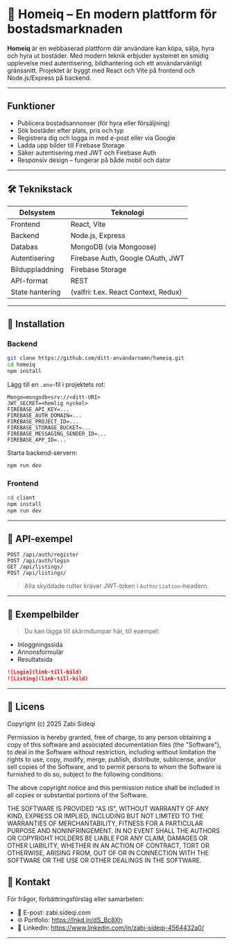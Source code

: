 # 🏡 Homeiq – En modern plattform för bostadsmarknaden

**Homeiq** är en webbaserad plattform där användare kan köpa, sälja, hyra och hyra ut bostäder. Med modern teknik erbjuder systemet en smidig upplevelse med autentisering, bildhantering och ett användarvänligt gränssnitt. Projektet är byggt med React och Vite på frontend och Node.js/Express på backend.

---

##  Funktioner

-  Publicera bostadsannonser (för hyra eller försäljning)
-  Sök bostäder efter plats, pris och typ
-  Registrera dig och logga in med e-post eller via Google
-  Ladda upp bilder till Firebase Storage
-  Säker autentisering med JWT och Firebase Auth
-  Responsiv design – fungerar på både mobil och dator

---

## 🛠️ Teknikstack

| Delsystem     | Teknologi                                 |
|---------------|--------------------------------------------|
| Frontend      | React, Vite                               |
| Backend       | Node.js, Express                          |
| Databas       | MongoDB (via Mongoose)                    |
| Autentisering | Firebase Auth, Google OAuth, JWT          |
| Bilduppladdning | Firebase Storage                        |
| API-format    | REST                                      |
| State hantering | (valfri: t.ex. React Context, Redux)    |

---

## 🔧 Installation

### Backend

```bash
git clone https://github.com/ditt-användarnamn/homeiq.git
cd homeiq
npm install
```

Lägg till en `.env`-fil i projektets rot:

```env
Mongo=mongodb+srv://<ditt-URI>
JWT_SECRET=<hemlig nyckel>
FIREBASE_API_KEY=...
FIREBASE_AUTH_DOMAIN=...
FIREBASE_PROJECT_ID=...
FIREBASE_STORAGE_BUCKET=...
FIREBASE_MESSAGING_SENDER_ID=...
FIREBASE_APP_ID=...
```

Starta backend-servern:
```bash
npm run dev
```

### Frontend

```bash
cd client  
npm install
npm run dev
```

---

## 🧪 API-exempel

```http
POST /api/auth/register
POST /api/auth/login
GET /api/listings/
POST /api/listings/
```

> Alla skyddade rutter kräver JWT-token i `Authorization`-headern.

---

## 📸 Exempelbilder

> Du kan lägga till skärmdumpar här, till exempel:
- Inloggningssida
- Annonsformulär
- Resultatsida

```md
![Login](link-till-bild)
![Listing](link-till-bild)
```

---

## 📄 Licens

Copyright (c) 2025 Zabi Sideqi

Permission is hereby granted, free of charge, to any person obtaining a copy
of this software and associated documentation files (the "Software"), to deal
in the Software without restriction, including without limitation the rights
to use, copy, modify, merge, publish, distribute, sublicense, and/or sell
copies of the Software, and to permit persons to whom the Software is
furnished to do so, subject to the following conditions:

The above copyright notice and this permission notice shall be included in all
copies or substantial portions of the Software.

THE SOFTWARE IS PROVIDED "AS IS", WITHOUT WARRANTY OF ANY KIND, EXPRESS OR
IMPLIED, INCLUDING BUT NOT LIMITED TO THE WARRANTIES OF MERCHANTABILITY,
FITNESS FOR A PARTICULAR PURPOSE AND NONINFRINGEMENT. IN NO EVENT SHALL THE
AUTHORS OR COPYRIGHT HOLDERS BE LIABLE FOR ANY CLAIM, DAMAGES OR OTHER
LIABILITY, WHETHER IN AN ACTION OF CONTRACT, TORT OR OTHERWISE, ARISING FROM,
OUT OF OR IN CONNECTION WITH THE SOFTWARE OR THE USE OR OTHER DEALINGS IN THE
SOFTWARE.

## 👤 Kontakt

För frågor, förbättringsförslag eller samarbeten:

- 📧 E-post: zabi.sideqi.com
- 🌐 Portfolio: https://lnkd.in/dS_Bc8Xh
- 💼 LinkedIn: https://www.linkedin.com/in/zabi-sideqi-4564432a0/

---
